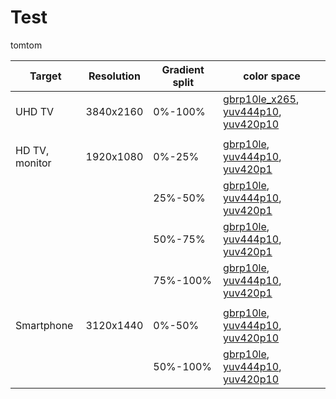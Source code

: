 # Test

tomtom

| Target         | Resolution | Gradient split | color space |
|----------------|------------|-----------|----------|
| UHD TV         | 3840x2160  | 0%-100%   | [gbrp10le_x265](test_sequences/3840x2160/gradient_3840-2160_0-100_gbrp10le_x265.mp4), [yuv444p10](test_sequences/3840x2160/gradient_3840-2160_0-100_yuv444p10_x265.mp4), [yuv420p10](test_sequences/3840x2160/gradient_3840-2160_0-100_yuv420p10_x265.mp4) |
|||||
| HD TV, monitor | 1920x1080  | 0%-25%    | [gbrp10le](test_sequences/1920x1080/gradient_1920-1080_0-25_gbrp10le_x265.mp4), [yuv444p10](test_sequences/1920x1080/gradient_1920-1080_0-25_yuv444p10_x265.mp4), [yuv420p1](test_sequences/1920x1080/gradient_1920-1080_0-25_yuv420p10_x265.mp4) |
|                |            | 25%-50%   | [gbrp10le](test_sequences/1920x1080/gradient_1920-1080_0-25_gbrp10le_x265.mp4), [yuv444p10](test_sequences/1920x1080/gradient_1920-1080_0-25_yuv444p10_x265.mp4), [yuv420p1](test_sequences/1920x1080/gradient_1920-1080_0-25_yuv420p10_x265.mp4) |
|                |            | 50%-75%   | [gbrp10le](test_sequences/1920x1080/gradient_1920-1080_0-25_gbrp10le_x265.mp4), [yuv444p10](test_sequences/1920x1080/gradient_1920-1080_0-25_yuv444p10_x265.mp4), [yuv420p1](test_sequences/1920x1080/gradient_1920-1080_0-25_yuv420p10_x265.mp4) |
|                |            | 75%-100%  | [gbrp10le](test_sequences/1920x1080/gradient_1920-1080_0-25_gbrp10le_x265.mp4), [yuv444p10](test_sequences/1920x1080/gradient_1920-1080_0-25_yuv444p10_x265.mp4), [yuv420p1](test_sequences/1920x1080/gradient_1920-1080_0-25_yuv420p10_x265.mp4) |
|||||
| Smartphone     | 3120x1440  | 0%-50%    | [gbrp10le](test_sequences/3120x14400/gradient_3120-1440_0-50_gbrp10le_x265.mp4), [yuv444p10](test_sequences/3120x1440/gradient_3120-1440_0-50_yuv444p10_x265.mp4), [yuv420p10](test_sequences/3120x1440/gradient_3120-1440_0-50_yuv420p10_x265.mp4) |
|                |            | 50%-100%  | [gbrp10le](test_sequences/3120x14400/gradient_3120-1440_50-100_gbrp10le_x265.mp4), [yuv444p10](test_sequences/3120x1440/gradient_3120-1440_50-100_yuv444p10_x265.mp4), [yuv420p10](test_sequences/3120x1440/gradient_3120-1440_50-100_yuv420p10_x265.mp4) |

